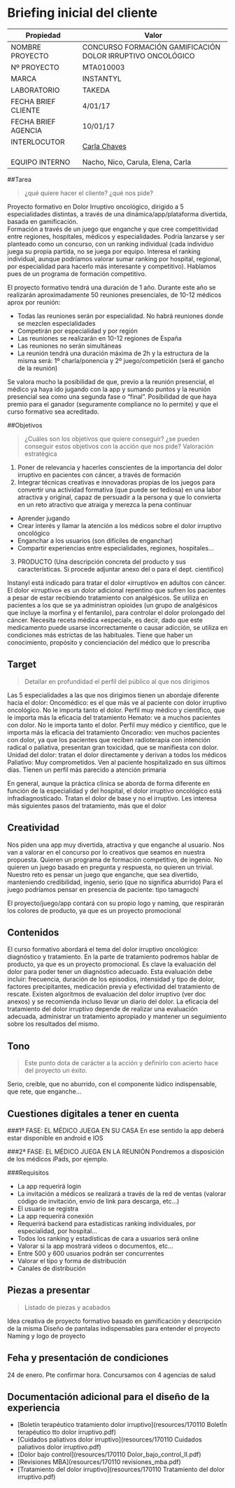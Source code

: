 # Briefing inicial del cliente

| Propiedad           | Valor                                                      |
|---------------------|------------------------------------------------------------|
| NOMBRE PROYECTO     | CONCURSO FORMACIÓN GAMIFICACIÓN DOLOR IRRUPTIVO ONCOLÓGICO |
| Nº PROYECTO         | MTA010003                                                  |
| MARCA               | INSTANTYL                                                  |
| LABORATORIO         | TAKEDA                                                     |
| FECHA BRIEF CLIENTE | 4/01/17                                                    |
| FECHA BRIEF AGENCIA | 10/01/17                                                   |
| INTERLOCUTOR        | [Carla Chaves](mailto:cchaves@mkmedia.es)                  |
| EQUIPO INTERNO      | Nacho, Nico, Carula, Elena, Carla                          |

##Tarea

> ¿qué quiere hacer el cliente? ¿qué nos pide?

Proyecto formativo en Dolor Irruptivo oncológico, dirigido a 5 especialidades distintas, a través de una dinámica/app/plataforma divertida, basada en gamificación.  
Formación a través de un juego que enganche y que cree competitividad entre regiones, hospitales, médicos y especialidades. Podría lanzarse y ser planteado como un concurso, con un ranking individual (cada individuo juega su propia partida, no se juega por equipo. Interesa el ranking individual, aunque podríamos valorar sumar ranking por hospital, regional, por especialidad para hacerlo más interesante y competitivo). Hablamos pues de un programa de formación competitivo. 

El proyecto formativo tendrá una duración de 1 año. Durante este año se realizarán aproximadamente 50 reuniones presenciales, de 10-12 médicos aprox por reunión:
- Todas las reuniones serán por especialidad. No habrá reuniones donde se mezclen especialidades 
- Competirán por especialidad y por región
- Las reuniones se realizarán en 10-12 regiones de España
- Las reuniones no serán simultáneas
- La reunión tendrá una duración máxima de 2h y la estructura de la misma será: 1º charla/ponencia y 2º juego/competición (será el gancho de la reunión)

Se valora mucho la posibilidad de que, previo a la reunión presencial, el médico ya haya ido jugando con la app y sumando puntos y la reunión presencial sea como una segunda fase o “final”. 
Posibilidad de que haya premio para el ganador (seguramente compliance no lo permite) y que el curso formativo sea acreditado. 

##Objetivos

> ¿Cuáles son los objetivos que quiere conseguir? ¿se pueden conseguir estos objetivos con la acción que nos pide? Valoración estratégica

1.	Poner de relevancia y hacerles conscientes de la importancia del dolor irruptivo en pacientes con cáncer, a través de formación  
2.	Integrar técnicas creativas e innovadoras propias de los juegos para convertir una actividad formativa (que puede ser tediosa) en una labor atractiva y original, capaz de persuadir a la persona y que lo convierta en un reto atractivo que atraiga y merezca la pena continuar
  -	Aprender jugando 
  -	Crear interés y llamar la atención a los médicos sobre el dolor irruptivo oncológico 
  -	Enganchar a los usuarios (son difíciles de enganchar)
  -	Compartir experiencias entre especialidades, regiones, hospitales… 
3.	PRODUCTO (Una descripción concreta del producto y sus características. Si procede adjuntar anexo del o para el dept. científico)

Instanyl está indicado para tratar el dolor «irruptivo» en adultos con cáncer. El dolor «irruptivo» es un dolor adicional repentino que sufren los pacientes a pesar de estar recibiendo tratamiento con analgésicos. Se utiliza en pacientes a los que se ya administran opioides (un grupo de analgésicos que incluye la morfina y el fentanilo), para controlar el dolor prolongado del cáncer.
Necesita receta médica «especial», es decir, dado que este medicamento puede usarse incorrectamente o causar adicción, se utiliza en condiciones más estrictas de las habituales. Tiene que haber un conocimiento, propósito y concienciación del médico que lo prescriba

## Target
>Detallar en profundidad el perfil del público al que nos dirigimos

Las 5 especialidades a las que nos dirigimos tienen un abordaje diferente hacia el dolor:
Oncomédico: es el que más ve al paciente con dolor irruptivo oncológico. No le importa tanto el dolor. Perfil muy médico y científico, que le importa más la eficacia del tratamiento 
Hemato: ve a muchos pacientes con dolor. No le importa tanto el dolor. Perfil muy médico y científico, que le importa más la eficacia del tratamiento 
Oncoradio: ven muchos pacientes con dolor, ya que los pacientes que reciben radioterapia con intención radical o paliativa, presentan gran toxicidad, que se manifiesta con dolor. 
Unidad del dolor: tratan el dolor directamente y derivan a todos los médicos  
Paliativo: Muy comprometidos. Ven al paciente hospitalizado en sus últimos días. Tienen un perfil más parecido a atención primaria 

En general, aunque la práctica clínica se aborda de forma diferente en función de la especialidad y del hospital, el dolor irruptivo oncológico está infradiagnosticado. Tratan el dolor de base y no el irruptivo. Les interesa más siguientes pasos del tratamiento, más que el dolor

## Creatividad

Nos piden una app muy divertida, atractiva y que enganche al usuario. Nos van a valorar en el concurso por lo creativos que seamos en nuestra propuesta. 
Quieren un programa de formación competitivo, de ingenio. No quieren un juego basado en pregunta y respuesta, no quieren un trivial. 
Nuestro reto es pensar un juego que enganche, que sea divertido, manteniendo credibilidad, ingenio, serio (que no significa aburrido)
Para el juego podríamos pensar en presencia de paciente: tipo tamagochi

El proyecto/juego/app contará con su propio logo y naming, que respirarán los colores de producto, ya que es un proyecto promocional 

## Contenidos

El curso formativo abordará el tema del dolor irruptivo oncológico: diagnóstico y tratamiento. En la parte de tratamiento podremos hablar de producto, ya que es un proyecto promocional. 
Es clave la evaluación del dolor para poder tener un diagnóstico adecuado. Esta evaluación debe incluir: frecuencia, duración de los episodios, intensidad y tipo de dolor, factores precipitantes, medicación previa y efectividad del tratamiento de rescate. Existen algoritmos de evaluación del dolor irruptivo (ver doc anexos) y se recomienda incluso llevar un diario del dolor.
La eficacia del tratamiento del dolor irruptivo depende de realizar una evaluación adecuada, administrar un tratamiento apropiado y mantener un seguimiento sobre los resultados del mismo. 

## Tono 
>Este punto dota de carácter a la acción y definirlo con acierto hace del proyecto un éxito.

Serio, creíble, que no aburrido, con el componente lúdico indispensable, que rete, que enganche…

## Cuestiones digitales a tener en cuenta

###1ª FASE: EL MÉDICO JUEGA EN SU CASA
En ese sentido la app deberá estar disponible en android e IOS

###2ª FASE: EL MÉDICO JUEGA EN LA REUNIÓN
Pondremos a disposición de los médicos iPads, por ejemplo.  

###Requisitos
-	La app requerirá login
-	La invitación a médicos se realizará a través de la red de ventas (valorar código de invitación, envío de link para descarga, etc…)
-	El usuario se registra
-	La app requerirá conexión
-	Requerirá backend para estadísticas ranking individuales, por especialidad, por hospital…
-	Todos los ranking y estadísticas de cara a usuarios será online
-	Valorar si la app mostrará vídeos o documentos, etc…
-	Entre 500 y 600 usuarios podrán ser concurrentes
-	Valorar el tipo y forma de distribución
-	Canales de distribución

## Piezas a presentar
>Listado de piezas y acabados

Idea creativa de proyecto formativo basado en gamificación y descripción de la misma
Diseño de pantalas indispensables para entender el proyecto
Naming y logo de proyecto

## Feha y presentación de condiciones

24 de enero. Pte confirmar hora. Concursamos con 4 agencias de salud

## Documentación adicional para el diseño de la experiencia 

- [Boletín terapéutico tratamiento dolor irruptivo](resources/170110 BoletÍn terapéutico tto dolor irruptivo.pdf)
- [Cuidados paliativos dolor irruptivo](resources/170110 Cuidados paliativos dolor irruptivo.pdf)
- [Dolor bajo control](resources/170110 Dolor_bajo_control_II.pdf)
- [Revisiones MBA](resources/170110 revisiones_mba.pdf)
- [Tratamiento del dolor irruptivo](resources/170110 Tratamiento del dolor irruptivo.pdf)
